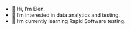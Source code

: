 - 👋 Hi, I’m Elen.
- 👀 I’m interested in data analytics and testing.
- 🌱 I’m currently learning Rapid Software testing. 



<!---
etorb/etorb is a ✨ special ✨ repository because its `README.md` (this file) appears on your GitHub profile.
You can click the Preview link to take a look at your changes.
--->
